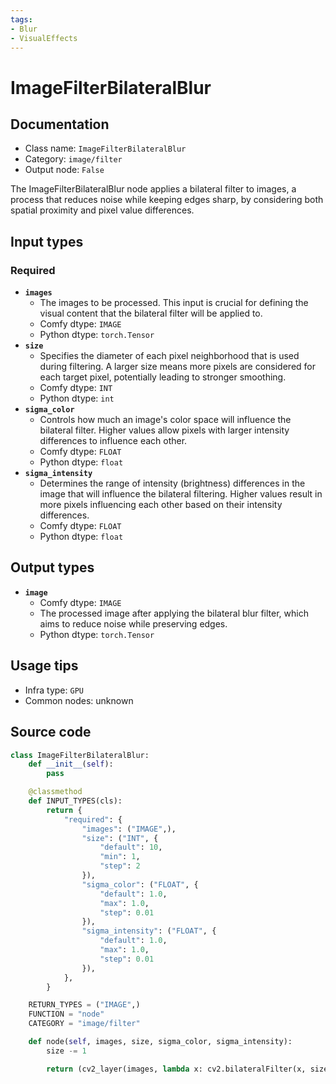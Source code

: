 ```yaml
---
tags:
- Blur
- VisualEffects
---
```


# ImageFilterBilateralBlur
## Documentation
- Class name: `ImageFilterBilateralBlur`
- Category: `image/filter`
- Output node: `False`

The ImageFilterBilateralBlur node applies a bilateral filter to images, a process that reduces noise while keeping edges sharp, by considering both spatial proximity and pixel value differences.
## Input types
### Required
- **`images`**
    - The images to be processed. This input is crucial for defining the visual content that the bilateral filter will be applied to.
    - Comfy dtype: `IMAGE`
    - Python dtype: `torch.Tensor`
- **`size`**
    - Specifies the diameter of each pixel neighborhood that is used during filtering. A larger size means more pixels are considered for each target pixel, potentially leading to stronger smoothing.
    - Comfy dtype: `INT`
    - Python dtype: `int`
- **`sigma_color`**
    - Controls how much an image's color space will influence the bilateral filter. Higher values allow pixels with larger intensity differences to influence each other.
    - Comfy dtype: `FLOAT`
    - Python dtype: `float`
- **`sigma_intensity`**
    - Determines the range of intensity (brightness) differences in the image that will influence the bilateral filtering. Higher values result in more pixels influencing each other based on their intensity differences.
    - Comfy dtype: `FLOAT`
    - Python dtype: `float`
## Output types
- **`image`**
    - Comfy dtype: `IMAGE`
    - The processed image after applying the bilateral blur filter, which aims to reduce noise while preserving edges.
    - Python dtype: `torch.Tensor`
## Usage tips
- Infra type: `GPU`
- Common nodes: unknown


## Source code
```python
class ImageFilterBilateralBlur:
    def __init__(self):
        pass

    @classmethod
    def INPUT_TYPES(cls):
        return {
            "required": {
                "images": ("IMAGE",),
                "size": ("INT", {
                    "default": 10,
                    "min": 1,
                    "step": 2
                }),
                "sigma_color": ("FLOAT", {
                    "default": 1.0,
                    "max": 1.0,
                    "step": 0.01
                }),
                "sigma_intensity": ("FLOAT", {
                    "default": 1.0,
                    "max": 1.0,
                    "step": 0.01
                }),
            },
        }

    RETURN_TYPES = ("IMAGE",)
    FUNCTION = "node"
    CATEGORY = "image/filter"

    def node(self, images, size, sigma_color, sigma_intensity):
        size -= 1

        return (cv2_layer(images, lambda x: cv2.bilateralFilter(x, size, 100 - sigma_color * 100, sigma_intensity * 100)),)

```
